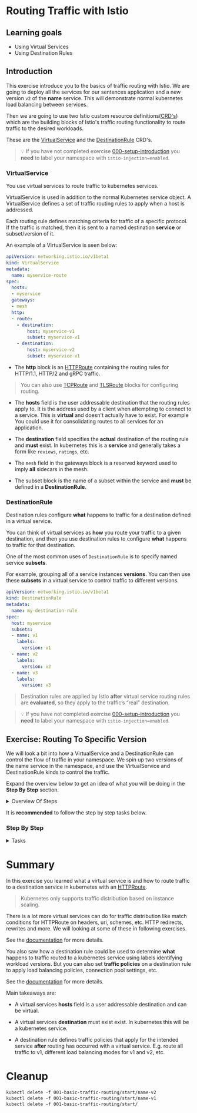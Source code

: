 [//]: # (Copyright, Eficode )
[//]: # (Origin: https://github.com/eficode-academy/istio-katas)
[//]: # (Tags: #sentences #kiali)

# Routing Traffic with Istio

## Learning goals

- Using Virtual Services
- Using Destination Rules

## Introduction

This exercise introduce you to the basics of traffic routing with Istio. 
We are going to deploy all the services for our sentences application 
and a new version `v2` of the **name** service. This will demonstrate normal 
kubernetes load balancing between services. 

Then we are going to use two Istio custom resource definitions([CRD's](https://kubernetes.io/docs/concepts/extend-kubernetes/api-extension/custom-resources/)) which are
the building blocks of Istio's traffic routing functionality to route traffic to 
the desired workloads.

These are the [VirtualService](https://istio.io/latest/docs/reference/config/networking/virtual-service/) and the [DestinationRule](https://istio.io/latest/docs/reference/config/networking/destination-rule/) CRD's.

> :bulb: If you have not completed exercise 
> [000-setup-introduction](000-setup-introduction.md) you **need** to label 
> your namespace with `istio-injection=enabled`.

### VirtualService

You use virtual services to route traffic to kubernetes services. 

VirtualService is used in addition to the normal Kubernetes service object.
A VirtualService defines a set of traffic routing rules to apply when a host 
is addressed. 

Each routing rule defines matching criteria for traffic of a 
specific protocol. If the traffic is matched, then it is sent to a named 
destination **service** or subset/version of it.

An example of a VirtualService is seen below:

```yaml
apiVersion: networking.istio.io/v1beta1
kind: VirtualService
metadata:
  name: myservice-route
spec:
  hosts:
  - myservice
  gateways:
  - mesh
  http:
  - route:
    - destination:
        host: myservice-v1
        subset: myservice-v1
    - destination:
        host: myservice-v2
        subset: myservice-v1
```

- The **http** block is an [HTTPRoute](https://istio.io/latest/docs/reference/config/networking/virtual-service/#HTTPRoute) 
containing the routing rules for HTTP/1.1, HTTP/2 and gRPC traffic. 

> You can also use [TCPRoute](https://istio.io/latest/docs/reference/config/networking/virtual-service/#TCPRoute) 
> and [TLSRoute](https://istio.io/latest/docs/reference/config/networking/virtual-service/#TLSRoute) 
> blocks for configuring routing.

- The **hosts** field is the user addressable destination that the routing rules 
apply to. It is the address used by a client when attempting to connect to a service.
This is **virtual** and doesn't actually have to exist. For example 
You could use it for consolidating routes to all services for an application. 

- The **destination** field specifies the **actual** destination of the routing 
rule and **must** exist. In kubernetes this is a **service** and generally 
takes a form like `reviews`, `ratings`, etc.

- The `mesh` field in the gateways block is a reserved keyword used to imply 
**all** sidecars in the mesh.

- The subset block is the name of a subset within the service and **must** be 
defined in a **DestinationRule**.

### DestinationRule

Destination rules configure **what** happens to traffic for a destination 
defined in a virtual service.

You can think of virtual services as **how** you route your traffic to a given 
destination, and then you use destination rules to configure **what** happens 
to traffic for that destination.

One of the most common uses of `DestinationRule` is to specify named service **subsets**.

For example, grouping all of a service instances **versions**. You can then 
use these **subsets** in a virtual service to control traffic to different versions.

```yaml
apiVersion: networking.istio.io/v1beta1
kind: DestinationRule
metadata:
  name: my-destination-rule
spec:
  host: myservice
  subsets:
  - name: v1
    labels:
      version: v1
  - name: v2
    labels:
      version: v2
  - name: v3
    labels:
      version: v3
```

> Destination rules are applied by Istio **after** virtual service routing 
> rules are **evaluated**, so they apply to the traffic’s “real” destination.

> :bulb: If you have not completed exercise 
> [000-setup-introduction](000-setup-introduction.md) you **need** to label 
> your namespace with `istio-injection=enabled`.

## Exercise: Routing To Specific Version

We will look a bit into how a VirtualService and a DestinationRule can control 
the flow of traffic in your namespace. We spin up two versions of the name 
service in the namespace, and use the VirtualService and DestinationRule kinds 
to control the traffic.

Expand the overview below to get an idea of what you will be doing in the 
**Step By Step** section.

<details>
    <summary> Overview Of Steps </summary>

- Deploy the sentences app and two versions (`name-v1` and `name-v2`) of the 
name service

- Run the script `scripts/loop-query.sh` to produce traffic

- Use the **Versioned app graph** in Kiali to observe the traffic flow

> What you will observe is normal k8's load balancing.

- Create a DestinationRule with **subsets** for the `name-v1` and `name-v2` 
workloads

- Create a a VirtualService to route **all** traffic to version 1 of the name 
service

> A virtual service lets you configure **how** requests are routed 
> to a **service** within an Istio service mesh. A destination 
> rule defines what happens after the traffic is routed to a service.

- Add a route to version 2 of the name service as the **first** route

- Use the **Versioned app graph** in Kiali to observe the traffic flow

</details>

It is **recommended** to follow the step by step tasks below.

### Step By Step

<details>
    <summary> Tasks </summary>

#### Task: Deploy sentences app and 2 versions of name services

___


```console
kubectl apply -f 001-basic-traffic-routing/start/
kubectl apply -f 001-basic-traffic-routing/start/name-v1
kubectl apply -f 001-basic-traffic-routing/start/name-v2
```

#### Task: Run loop-query.sh

___


```console
./scripts/loop-query.sh
```

#### Task: Observe the traffic in Kiali

___


Go to Graph menu item and select the **Versioned app graph** from the drop 
down menu.

![50/50 split of traffic](images/kiali-blue-green-anno.png)

What you are seeing here is kubernetes load balancing between PODS.
Kubernetes, or more specifically the `kube-proxy`, will load balance in 
either a *round robin* or *random* pattern depending on whether it is 
running in *user space* proxy mode or *IP tables* proxy mode.

You rarely want traffic routed to two version in an uncontrolled 
fashion.

So why is this happening?

> :bulb: Take a look at the label selector for the name service.
> It doesn't specify a version...

#### Task: Create a destination rule and apply it

___


Create a destination rule called `name-dr.yaml` in 
`001-basic-traffic-routing/start/` and apply it.

```yaml
apiVersion: networking.istio.io/v1beta1
kind: DestinationRule
metadata:
  name: name-destination-rule
spec:
  host: name
  exportTo:
  - "."
  subsets:
  - name: name-v1
    labels:
      version: v1
  - name: name-v2
    labels:
      version: v2
```
The above destination rule says, when combined with a virtual service, **what** 
I want to do is send traffic to a workload **labeled** with either `v1` or `v2`.

```console
kubectl apply -f 001-basic-traffic-routing/start/name-dr.yaml
```
Applying the destination rule has no effect at this point because there is no 
virtual service including the destination rule.

> :bulb: To avoid 503 errors **always** apply destination rules and changes to 
> destination rules **prior** to changing virtual services.

#### Task: Create a `VirtualService` to route ALL traffic to version 1 of the name service

___


Create a virtual service called `name-vs.yaml` in 
`001-basic-traffic-routing/start/` and apply it.

```yaml
apiVersion: networking.istio.io/v1beta1
kind: VirtualService
metadata:
  name: name-route
spec:
  hosts:
  - name
  exportTo:
  - "."
  gateways:
  - mesh
  http:
  - route:
    - destination:
        host: name
        subset: name-v1
```

> The `host` field in the above yaml is the kubernetes short name for the service. 
> Istio will translate the short name based one the **namespace** of the rule. 
> E.g. if the virtual service is in namespace `default` the short name name will 
> be interpreted as `name.default.svc.cluster.local`. What will happen if the 
> **name** service is in the namespace `user1`?

```console
kubectl apply -f 001-basic-traffic-routing/start/name-vs.yaml
```

Go to **Graph** menu item in Kiali and select the **Versioned app graph** 
from the drop down menu and observe the traffic flow. It may take a minute 
before fully complete but you should see the traffic being routed to the 
`name-v1` **service**.

> :bulb: Make sure to select `Idle Edges`, `Service Nodes` and 
> `Virtual Services` in the Display drop down.

![Basic virtual service route](images/basic-route-vs.png)

You can see in Kiali that the virtual service combined with the destination 
rule subsets routes traffic to the name workload labeled `v1` even though the 
name service has no versions defined in the selector.

#### Task: Add a route to version 2 of the name service as the **first** route

___

Add a destination to the new service in the `name-vs.yaml` you 
created before. But place it **before** the `name-v1` service and apply it.

```yaml
apiVersion: networking.istio.io/v1beta1
kind: VirtualService
metadata:
  name: name-route
spec:
  hosts:
  - name
  exportTo:
  - "."
  gateways:
  - mesh
  http:
  - route:
    - destination:
        host: name
        subset: name-v2
  - route:
    - destination:
        host: name
        subset: name-v1
```

```console
kubectl apply -f 001-basic-traffic-routing/start/name-vs.yaml
```

#### Task: Use the versioned app graph to observe route precedence in Kiali

___


Go to **Graph** menu item in Kiali and select the **Versioned app graph** 
from the drop down menu and observe the traffic flow. You will see that 
traffic is now being routed to the version 2 service.

![Routing precedence](images/basic-route-precedence-vs.png)

Routing rules are evaluated in **sequential** order from top to bottom, with 
the first rule in the virtual service definition being given highest priority. 

Reorder the destination rules so that service `name-v1` will be evaluated 
first and apply the changes.

```console
kubectl apply -f 001-basic-traffic-routing/start/name-vs.yaml
```

Go to **Graph** menu item in Kiali and select the **Versioned app graph** 
from the drop down menu and observe the traffic flow.Traffic should once more  
be routed to the `name-v1` service.

![Virtual service and destination rule](images/basic-route-vs.png)

</details>

# Summary

In this exercise you learned what a virtual service is and how to route traffic 
to a destination service in kubernetes with an 
[HTTPRoute](https://istio.io/latest/docs/reference/config/networking/virtual-service/#HTTPRoute).

> Kubernetes only supports traffic distribution based on instance scaling. 

There is a lot more virtual services can do for traffic distribution like 
match conditions for HTTPRoute on headers, uri, schemes, etc. HTTP redirects, 
rewrites and more. We will looking at some of these in following exercises.

See the [documentation](https://istio.io/latest/docs/reference/config/networking/virtual-service/#VirtualService) 
for more details.

You also saw how a destination rule could be used to determine **what** 
happens to traffic routed to a kubernetes service using labels identifying 
workload versions. But you can also set **traffic policies** on a destination 
rule to apply load balancing policies, connection pool settings, etc.

See the [documentation](https://istio.io/latest/docs/reference/config/networking/destination-rule/#DestinationRule) 
for more details.

Main takeaways are:

* A virtual services **hosts** field is a user addressable destination and can 
be virtual.

* A virtual services **destination** must exist exist. In kubernetes this will 
be a kubernetes service.

* A destination rule defines traffic policies that apply for the intended 
service **after** routing has occurred with a virtual service. E.g. route 
all traffic to v1, different load balancing modes for v1 and v2, etc.

# Cleanup

```console
kubectl delete -f 001-basic-traffic-routing/start/name-v2
kubectl delete -f 001-basic-traffic-routing/start/name-v1
kubectl delete -f 001-basic-traffic-routing/start/
```
